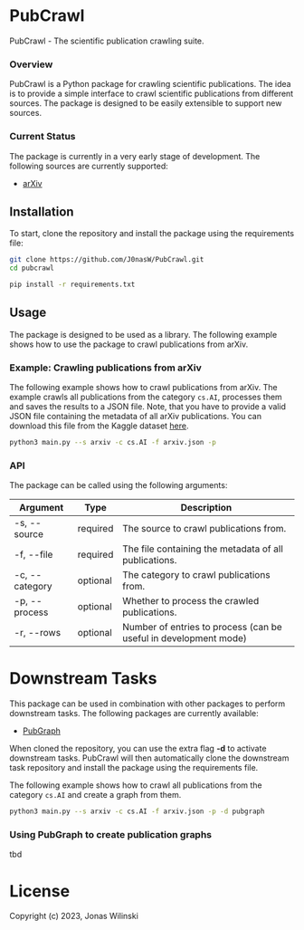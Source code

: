 # PubCrawl
PubCrawl - The scientific publication crawling suite.

### Overview
PubCrawl is a Python package for crawling scientific publications.
The idea is to provide a simple interface to crawl scientific publications from different sources. The package is designed to be easily extensible to support new sources.

### Current Status
The package is currently in a very early stage of development. The following sources are currently supported:
- [arXiv](https://arxiv.org/)

## Installation
To start, clone the repository and install the package using the requirements file:

```bash
git clone https://github.com/J0nasW/PubCrawl.git
cd pubcrawl

pip install -r requirements.txt
```

## Usage
The package is designed to be used as a library. The following example shows how to use the package to crawl publications from arXiv.

### Example: Crawling publications from arXiv
The following example shows how to crawl publications from arXiv. The example crawls all publications from the category `cs.AI`, processes them and saves the results to a JSON file. Note, that you have to provide a valid JSON file containing the metadata of all arXiv publications. You can download this file from the Kaggle dataset [here](https://www.kaggle.com/Cornell-University/arxiv).

```bash
python3 main.py --s arxiv -c cs.AI -f arxiv.json -p
```
### API
The package can be called using the following arguments:

| Argument | Type | Description |
| --- | --- | --- |
| -s, --source | required | The source to crawl publications from. |
| -f, --file | required | The file containing the metadata of all publications. |
| -c, --category | optional | The category to crawl publications from. |
| -p, --process | optional | Whether to process the crawled publications. |
| -r, --rows | optional | Number of entries to process (can be useful in development mode) |

# Downstream Tasks
This package can be used in combination with other packages to perform downstream tasks. The following packages are currently available:
- [PubGraph](https://github.com/J0nasW/PubGraph)

When cloned the repository, you can use the extra flag **-d** to activate downstream tasks. PubCrawl will then automatically clone the downstream task repository and install the package using the requirements file.

The following example shows how to crawl all publications from the category `cs.AI` and create a graph from them.

```bash
python3 main.py --s arxiv -c cs.AI -f arxiv.json -p -d pubgraph
```

### Using PubGraph to create publication graphs
tbd

# License
Copyright (c) 2023, Jonas Wilinski